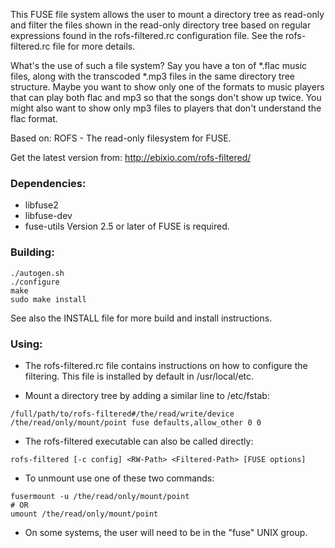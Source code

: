 This FUSE file system allows the user to mount a directory tree as read-only
and filter the files shown in the read-only directory tree based on regular
expressions found in the rofs-filtered.rc configuration file. See the
rofs-filtered.rc file for more details.

What's the use of such a file system? Say you have a ton of *.flac music
files, along with the transcoded *.mp3 files in the same directory tree
structure. Maybe you want to show only one of the formats to music players
that can play both flac and mp3 so that the songs don't show up twice. You
might also want to show only mp3 files to players that don't understand the
flac format.

Based on:
ROFS - The read-only filesystem for FUSE.

Get the latest version from:
	http://ebixio.com/rofs-filtered/


### Dependencies:
* libfuse2
* libfuse-dev
* fuse-utils
	Version 2.5 or later of FUSE is required.


### Building:
```
./autogen.sh
./configure
make
sudo make install
```

See also the INSTALL file for more build and install instructions.


### Using:

* The rofs-filtered.rc file contains instructions on how to configure the
filtering. This file is installed by default in /usr/local/etc.

* Mount a directory tree by adding a similar line to /etc/fstab: 
```
/full/path/to/rofs-filtered#/the/read/write/device /the/read/only/mount/point fuse defaults,allow_other 0 0
```

* The rofs-filtered executable can also be called directly:
```
rofs-filtered [-c config] <RW-Path> <Filtered-Path> [FUSE options]
```

* To unmount use one of these two commands:
```
fusermount -u /the/read/only/mount/point 
# OR
umount /the/read/only/mount/point
```

* On some systems, the user will need to be in the "fuse" UNIX group.

